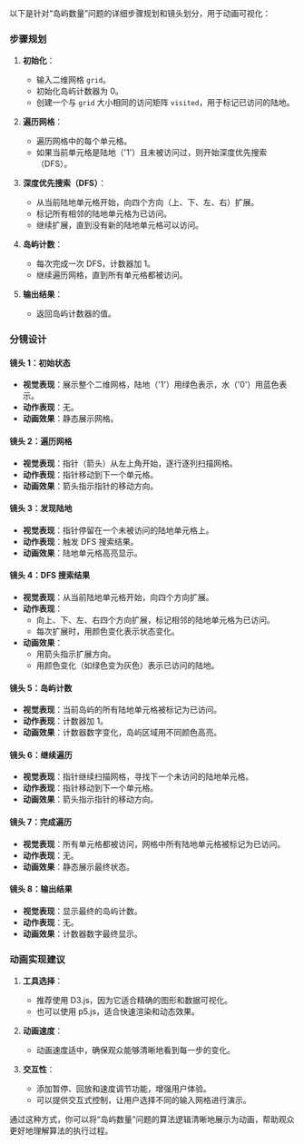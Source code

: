 以下是针对“岛屿数量”问题的详细步骤规划和镜头划分，用于动画可视化：

### **步骤规划**
1. **初始化**：
   - 输入二维网格 `grid`。
   - 初始化岛屿计数器为 0。
   - 创建一个与 `grid` 大小相同的访问矩阵 `visited`，用于标记已访问的陆地。

2. **遍历网格**：
   - 遍历网格中的每个单元格。
   - 如果当前单元格是陆地（'1'）且未被访问过，则开始深度优先搜索（DFS）。

3. **深度优先搜索（DFS）**：
   - 从当前陆地单元格开始，向四个方向（上、下、左、右）扩展。
   - 标记所有相邻的陆地单元格为已访问。
   - 继续扩展，直到没有新的陆地单元格可以访问。

4. **岛屿计数**：
   - 每次完成一次 DFS，计数器加 1。
   - 继续遍历网格，直到所有单元格都被访问。

5. **输出结果**：
   - 返回岛屿计数器的值。

### **分镜设计**
#### **镜头 1：初始状态**
- **视觉表现**：展示整个二维网格，陆地（'1'）用绿色表示，水（'0'）用蓝色表示。
- **动作表现**：无。
- **动画效果**：静态展示网格。

#### **镜头 2：遍历网格**
- **视觉表现**：指针（箭头）从左上角开始，逐行逐列扫描网格。
- **动作表现**：指针移动到下一个单元格。
- **动画效果**：箭头指示指针的移动方向。

#### **镜头 3：发现陆地**
- **视觉表现**：指针停留在一个未被访问的陆地单元格上。
- **动作表现**：触发 DFS 搜索结果。
- **动画效果**：陆地单元格高亮显示。

#### **镜头 4：DFS 搜索结果**
- **视觉表现**：从当前陆地单元格开始，向四个方向扩展。
- **动作表现**：
  - 向上、下、左、右四个方向扩展，标记相邻的陆地单元格为已访问。
  - 每次扩展时，用颜色变化表示状态变化。
- **动画效果**：
  - 用箭头指示扩展方向。
  - 用颜色变化（如绿色变为灰色）表示已访问的陆地。

#### **镜头 5：岛屿计数**
- **视觉表现**：当前岛屿的所有陆地单元格被标记为已访问。
- **动作表现**：计数器加 1。
- **动画效果**：计数器数字变化，岛屿区域用不同颜色高亮。

#### **镜头 6：继续遍历**
- **视觉表现**：指针继续扫描网格，寻找下一个未访问的陆地单元格。
- **动作表现**：指针移动到下一个单元格。
- **动画效果**：箭头指示指针的移动方向。

#### **镜头 7：完成遍历**
- **视觉表现**：所有单元格都被访问，网格中所有陆地单元格被标记为已访问。
- **动作表现**：无。
- **动画效果**：静态展示最终状态。

#### **镜头 8：输出结果**
- **视觉表现**：显示最终的岛屿计数。
- **动作表现**：无。
- **动画效果**：计数器数字最终显示。

### **动画实现建议**
1. **工具选择**：
   - 推荐使用 D3.js，因为它适合精确的图形和数据可视化。
   - 也可以使用 p5.js，适合快速渲染和动态效果。

2. **动画速度**：
   - 动画速度适中，确保观众能够清晰地看到每一步的变化。

3. **交互性**：
   - 添加暂停、回放和速度调节功能，增强用户体验。
   - 可以提供交互式控制，让用户选择不同的输入网格进行演示。

通过这种方式，你可以将“岛屿数量”问题的算法逻辑清晰地展示为动画，帮助观众更好地理解算法的执行过程。